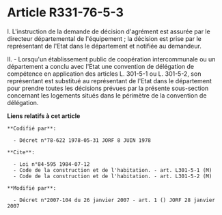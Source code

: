 # Article R331-76-5-3

I. L'instruction de la demande de décision d'agrément est assurée par le directeur départemental de l'équipement ; la
décision est prise par le représentant de l'Etat dans le département et notifiée au demandeur.

II. - Lorsqu'un établissement public de coopération intercommunale ou un département a conclu avec l'Etat une convention de
délégation de compétence en application des articles L. 301-5-1 ou L. 301-5-2, son représentant est substitué au représentant
de l'Etat dans le département pour prendre toutes les décisions prévues par la présente sous-section concernant les logements
situés dans le périmètre de la convention de délégation.

**Liens relatifs à cet article**

	**Codifié par**:

	  - Décret n°78-622 1978-05-31 JORF 8 JUIN 1978

	**Cite**:

	  - Loi n°84-595 1984-07-12
	  - Code de la construction et de l'habitation. - art. L301-5-1 (M)
	  - Code de la construction et de l'habitation. - art. L301-5-2 (M)

	**Modifié par**:

	  - Décret n°2007-104 du 26 janvier 2007 - art. 1 () JORF 28 janvier 2007

